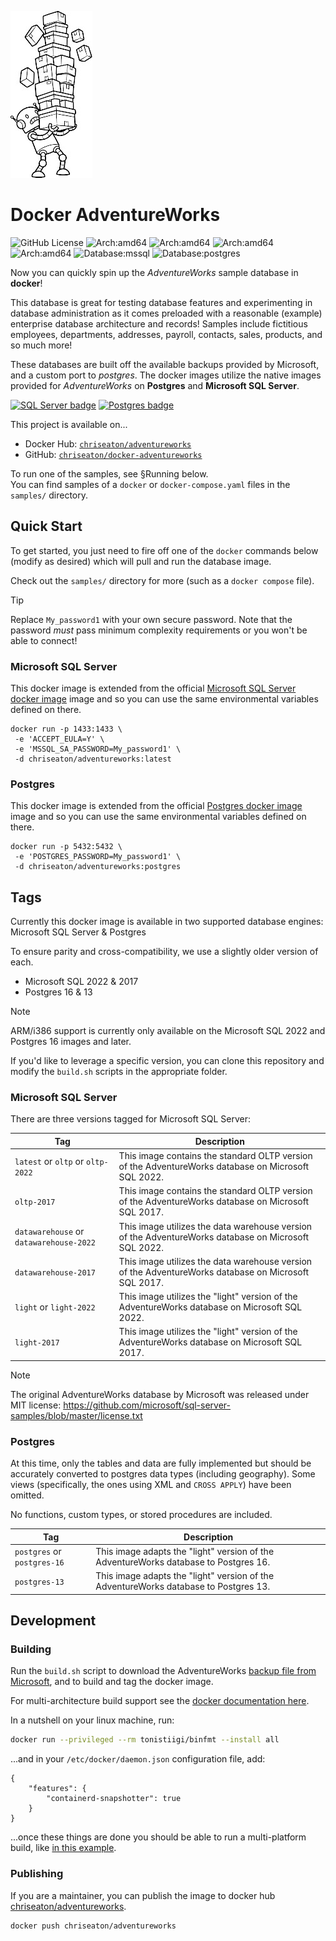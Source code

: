 ![Robot Carrying Boxes](.repo.jpg)
# Docker AdventureWorks
![GitHub License](https://img.shields.io/github/license/chriseaton/docker-adventureworks)
![Arch:amd64](https://img.shields.io/badge/arch-arm32-purple)
![Arch:amd64](https://img.shields.io/badge/arch-arm64-purple)
![Arch:amd64](https://img.shields.io/badge/arch-i386-purple)
![Arch:amd64](https://img.shields.io/badge/arch-amd64-purple)
![Database:mssql](https://img.shields.io/badge/database-mssql-blue)
![Database:postgres](https://img.shields.io/badge/database-postgres-blue)

Now you can quickly spin up the *AdventureWorks* sample database in **docker**!

This database is great for testing database features and experimenting in database administration as it comes preloaded with a reasonable (example) enterprise database architecture and records! Samples include fictitious employees, departments, addresses, payroll, contacts, sales, products, and so much more!

These databases are built off the available backups provided by Microsoft, and a custom port to *postgres*.
The docker images utilize the native images provided for *AdventureWorks* on **Postgres** and **Microsoft SQL Server**.

<p float="left">
<a href="https://www.microsoft.com/en-us/sql-server"><img src="https://upload.wikimedia.org/wikipedia/de/thumb/8/8c/Microsoft_SQL_Server_Logo.svg/1200px-Microsoft_SQL_Server_Logo.svg.png" alt="SQL Server badge" width="128px" style="display: inline" /></a>
<a href="https://www.postgresql.org/"><img src="https://upload.wikimedia.org/wikipedia/commons/thumb/2/29/Postgresql_elephant.svg/993px-Postgresql_elephant.svg.png" alt="Postgres badge" width="104px" /></a>
</p>

This project is available on...
- Docker Hub: [`chriseaton/adventureworks`](https://hub.docker.com/r/chriseaton/adventureworks)
- GitHub: [`chriseaton/docker-adventureworks`](https://github.com/chriseaton/docker-adventureworks)

To run one of the samples, see §Running below.    
You can find samples of a `docker` or `docker-compose.yaml` files in the `samples/` directory.

## Quick Start

To get started, you just need to fire off one of the `docker` commands below (modify as desired) which will pull and run the database image.

Check out the `samples/` directory for more (such as a `docker compose` file).

> [!TIP]
> Replace `My_password1` with your own secure password. Note that the password *must* pass minimum complexity requirements
or you won't be able to connect!

### Microsoft SQL Server
This docker image is extended from the official [Microsoft SQL Server docker image](https://hub.docker.com/_/microsoft-mssql-server) image and so you can use the same environmental variables defined on there.
```
docker run -p 1433:1433 \
 -e 'ACCEPT_EULA=Y' \
 -e 'MSSQL_SA_PASSWORD=My_password1' \
 -d chriseaton/adventureworks:latest
```

### Postgres
This docker image is extended from the official [Postgres docker image](https://hub.docker.com/_/postgres) image and so you can use the same environmental variables defined on there.
```
docker run -p 5432:5432 \
 -e 'POSTGRES_PASSWORD=My_password1' \
 -d chriseaton/adventureworks:postgres
```

## Tags
Currently this docker image is available in two supported database engines: Microsoft SQL Server & Postgres

To ensure parity and cross-compatibility, we use a slightly older version of each.

- Microsoft SQL 2022 & 2017
- Postgres 16 & 13

> [!NOTE]
> ARM/i386 support is currently only available on the Microsoft SQL 2022 and Postgres 16 images and later.    

If you'd like to leverage a specific version, you can clone this repository and modify the `build.sh` scripts in the 
appropriate folder.

### Microsoft SQL Server
There are three versions tagged for Microsoft SQL Server:

| Tag | Description |
|-----|-------------|
| `latest` or `oltp` or `oltp-2022` | This image contains the standard OLTP version of the AdventureWorks database on Microsoft SQL 2022. |
| `oltp-2017` | This image contains the standard OLTP version of the AdventureWorks database on Microsoft SQL 2017. |
| `datawarehouse` or `datawarehouse-2022` | This image utilizes the data warehouse version of the AdventureWorks database on Microsoft SQL 2022. |
| `datawarehouse-2017` | This image utilizes the data warehouse version of the AdventureWorks database on Microsoft SQL 2017. |
| `light` or `light-2022` | This image utilizes the "light" version of the AdventureWorks database on Microsoft SQL 2022. |
| `light-2017` | This image utilizes the "light" version of the AdventureWorks database on Microsoft SQL 2017. |

> [!NOTE]
>  The original AdventureWorks database by Microsoft was released under MIT license:
> https://github.com/microsoft/sql-server-samples/blob/master/license.txt

### Postgres
At this time, only the tables and data are fully implemented but should be accurately converted to postgres data types (including geography).
Some views (specifically, the ones using XML and `CROSS APPLY`) have been omitted.

No functions, custom types, or stored procedures are included.

| Tag | Description |
|-----|-------------|
| `postgres` or `postgres-16` | This image adapts the "light" version of the AdventureWorks database to Postgres 16.  |
| `postgres-13` | This image adapts the "light" version of the AdventureWorks database to Postgres 13.  |

## Development

### Building
Run the `build.sh` script to download the AdventureWorks [backup file from Microsoft](https://docs.microsoft.com/en-us/sql/samples/adventureworks-install-configure), and to build and tag the docker image.

For multi-architecture build support see the [docker documentation here](https://docs.docker.com/build/building/multi-platform/#cross-compilation).

In a nutshell on your linux machine, run:
```sh
docker run --privileged --rm tonistiigi/binfmt --install all
```
...and in your `/etc/docker/daemon.json` configuration file, add:
```
{
    "features": {
        "containerd-snapshotter": true
    }
}
```
...once these things are done you should be able to run a multi-platform build, like [in this example](https://docs.docker.com/build/building/multi-platform/#simple-multi-platform-build-using-emulation).

### Publishing
If you are a maintainer, you can publish the image to docker hub [chriseaton/adventureworks](https://hub.docker.com/repository/docker/chriseaton/adventureworks).

```sh
docker push chriseaton/adventureworks
```

